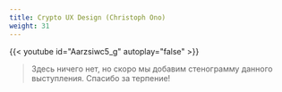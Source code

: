 ```yaml
---
title: Crypto UX Design (Christoph Ono)
weight: 31
---
```


{{< youtube id="Aarzsiwc5_g" autoplay="false" >}}

>Здесь ничего нет, но скоро мы добавим стенограмму данного выступления. Спасибо за терпение!
